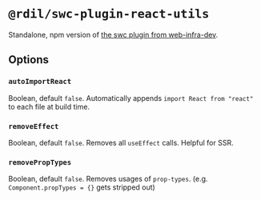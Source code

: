 # `@rdil/swc-plugin-react-utils`

Standalone, npm version of [the swc plugin from web-infra-dev](https://github.com/web-infra-dev/swc-plugins/tree/5573d3a8d3ca2793ba31da832244638be3ab008b/crates/plugin_react_utils).

## Options

### `autoImportReact`

Boolean, default `false`.
Automatically appends `import React from "react"` to each file at build time.

### `removeEffect`

Boolean, default `false`.
Removes all `useEffect` calls. Helpful for SSR.

### `removePropTypes`

Boolean, default `false`.
Removes usages of `prop-types`. (e.g. `Component.propTypes = {}` gets stripped out)
